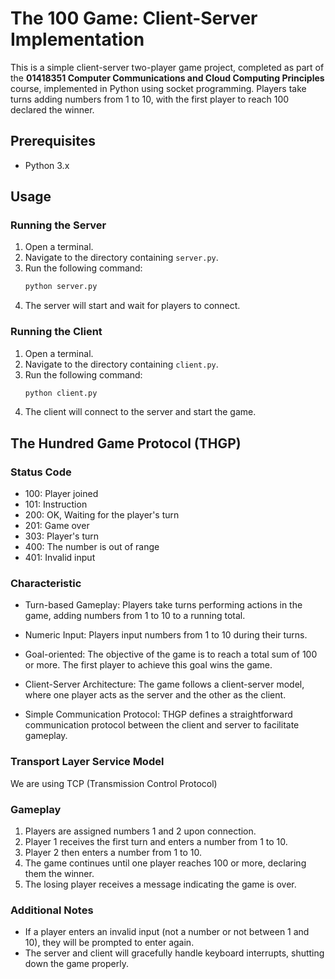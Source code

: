 # The 100 Game: Client-Server Implementation

This is a simple client-server two-player game project, completed as part of the **01418351 Computer Communications and Cloud Computing Principles** course, implemented in Python using socket programming. Players take turns adding numbers from 1 to 10, with the first player to reach 100 declared the winner.

## Prerequisites
- Python 3.x

## Usage

### Running the Server
1. Open a terminal.
2. Navigate to the directory containing `server.py`.
3. Run the following command:
    ```sh
    python server.py
    ```
4. The server will start and wait for players to connect.

### Running the Client
1. Open a terminal.
2. Navigate to the directory containing `client.py`.
3. Run the following command:
    ```sh
    python client.py
    ```
4. The client will connect to the server and start the game.

## The Hundred Game Protocol (THGP)

### Status Code
- 100: Player joined
- 101: Instruction
- 200: OK, Waiting for the player's turn
- 201: Game over
- 303: Player's turn
- 400: The number is out of range
- 401: Invalid input

### Characteristic
- Turn-based Gameplay: Players take turns performing actions in the game, adding numbers from 1 to 10 to a running total.

- Numeric Input: Players input numbers from 1 to 10 during their turns.

- Goal-oriented: The objective of the game is to reach a total sum of 100 or more. The first player to achieve this goal wins the game.

- Client-Server Architecture: The game follows a client-server model, where one player acts as the server and the other as the client.

- Simple Communication Protocol: THGP defines a straightforward communication protocol between the client and server to facilitate gameplay.

### Transport Layer Service Model
We are using TCP (Transmission Control Protocol)

### Gameplay
1. Players are assigned numbers 1 and 2 upon connection.
2. Player 1 receives the first turn and enters a number from 1 to 10.
3. Player 2 then enters a number from 1 to 10.
4. The game continues until one player reaches 100 or more, declaring them the winner.
5. The losing player receives a message indicating the game is over.

### Additional Notes
- If a player enters an invalid input (not a number or not between 1 and 10), they will be prompted to enter again.
- The server and client will gracefully handle keyboard interrupts, shutting down the game properly.